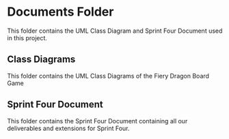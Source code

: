 # Documents Folder

This folder contains the UML Class Diagram and Sprint Four Document used in this project.

## Class Diagrams
This folder contains the UML Class Diagrams of the Fiery Dragon Board Game

## Sprint Four Document
This folder contains the Sprint Four Document containing all our deliverables and extensions for Sprint Four.
